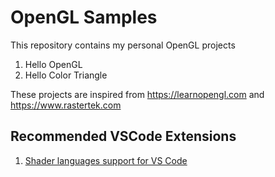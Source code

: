 # OpenGL Samples

This repository contains my personal OpenGL projects

1. Hello OpenGL
2. Hello Color Triangle

These projects are inspired from https://learnopengl.com and https://www.rastertek.com

## Recommended VSCode Extensions

1. [Shader languages support for VS Code](https://marketplace.visualstudio.com/items?itemName=slevesque.shader)